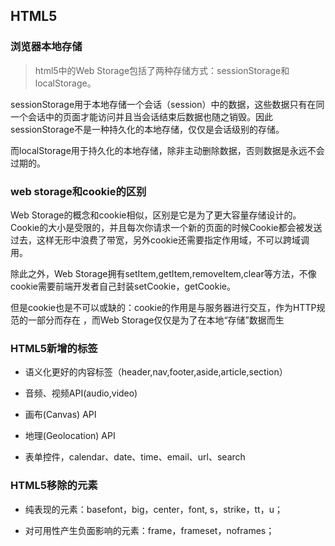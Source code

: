 ## HTML5

### 浏览器本地存储

> html5中的Web Storage包括了两种存储方式：sessionStorage和localStorage。

sessionStorage用于本地存储一个会话（session）中的数据，这些数据只有在同一个会话中的页面才能访问并且当会话结束后数据也随之销毁。因此sessionStorage不是一种持久化的本地存储，仅仅是会话级别的存储。

而localStorage用于持久化的本地存储，除非主动删除数据，否则数据是永远不会过期的。

### web storage和cookie的区别

Web Storage的概念和cookie相似，区别是它是为了更大容量存储设计的。Cookie的大小是受限的，并且每次你请求一个新的页面的时候Cookie都会被发送过去，这样无形中浪费了带宽，另外cookie还需要指定作用域，不可以跨域调用。

除此之外，Web Storage拥有setItem,getItem,removeItem,clear等方法，不像cookie需要前端开发者自己封装setCookie，getCookie。

但是cookie也是不可以或缺的：cookie的作用是与服务器进行交互，作为HTTP规范的一部分而存在 ，而Web Storage仅仅是为了在本地“存储”数据而生


### HTML5新增的标签

  * 语义化更好的内容标签（header,nav,footer,aside,article,section）

  * 音频、视频API(audio,video)

  * 画布(Canvas) API

  * 地理(Geolocation) API

  * 表单控件，calendar、date、time、email、url、search

### HTML5移除的元素

* 纯表现的元素：basefont，big，center，font, s，strike，tt，u；

* 对可用性产生负面影响的元素：frame，frameset，noframes；
